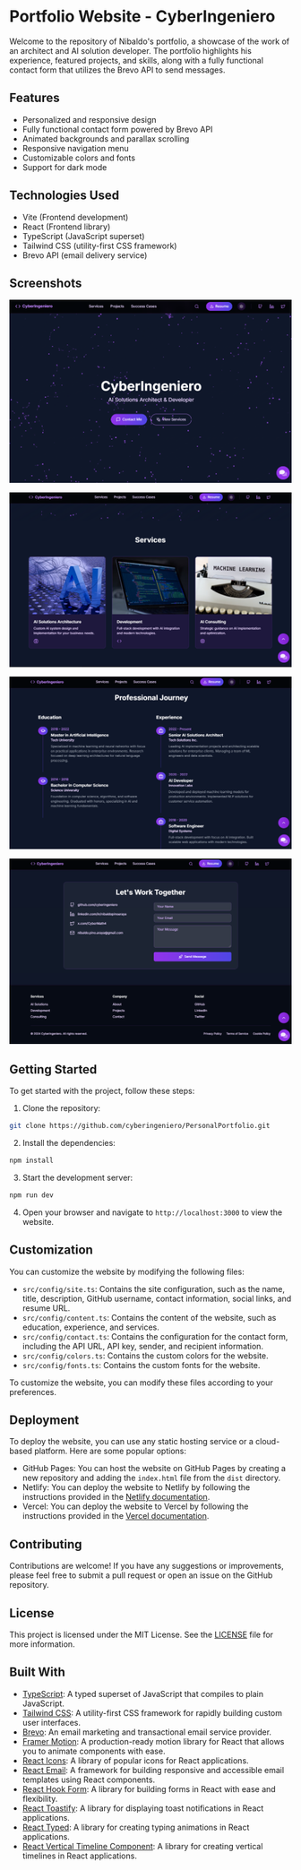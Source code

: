 # Portfolio Website - CyberIngeniero

Welcome to the repository of Nibaldo's portfolio, a showcase of the work of an architect and AI solution developer. The portfolio highlights his experience, featured projects, and skills, along with a fully functional contact form that utilizes the Brevo API to send messages.

## Features

- Personalized and responsive design
- Fully functional contact form powered by Brevo API
- Animated backgrounds and parallax scrolling
- Responsive navigation menu
- Customizable colors and fonts
- Support for dark mode

## Technologies Used

- Vite (Frontend development)
- React (Frontend library)
- TypeScript (JavaScript superset)
- Tailwind CSS (utility-first CSS framework)
- Brevo API (email delivery service)

## Screenshots

![Screenshot 1](assets/screenshot1.png)

![Screenshot 2](assets/screenshot2.png)

![Screenshot 3](assets/screenshot3.png)

![Screenshot 4](assets/screenshot4.png)

## Getting Started

To get started with the project, follow these steps:

1. Clone the repository:

```bash
git clone https://github.com/cyberingeniero/PersonalPortfolio.git
```

2. Install the dependencies:

```bash
npm install
```

3. Start the development server:

```bash
npm run dev
```

4. Open your browser and navigate to `http://localhost:3000` to view the website.

## Customization

You can customize the website by modifying the following files:

- `src/config/site.ts`: Contains the site configuration, such as the name, title, description, GitHub username, contact information, social links, and resume URL.
- `src/config/content.ts`: Contains the content of the website, such as education, experience, and services.
- `src/config/contact.ts`: Contains the configuration for the contact form, including the API URL, API key, sender, and recipient information.
- `src/config/colors.ts`: Contains the custom colors for the website.
- `src/config/fonts.ts`: Contains the custom fonts for the website.

To customize the website, you can modify these files according to your preferences.

## Deployment

To deploy the website, you can use any static hosting service or a cloud-based platform. Here are some popular options:

- GitHub Pages: You can host the website on GitHub Pages by creating a new repository and adding the `index.html` file from the `dist` directory.
- Netlify: You can deploy the website to Netlify by following the instructions provided in the [Netlify documentation](https://docs.netlify.com/configure-builds/get-started/).
- Vercel: You can deploy the website to Vercel by following the instructions provided in the [Vercel documentation](https://vercel.com/docs/concepts/deployments/overview).

## Contributing

Contributions are welcome! If you have any suggestions or improvements, please feel free to submit a pull request or open an issue on the GitHub repository.

## License

This project is licensed under the MIT License. See the [LICENSE](LICENSE) file for more information.

## Built With

- [TypeScript](https://www.typescriptlang.org/): A typed superset of JavaScript that compiles to plain JavaScript.
- [Tailwind CSS](https://tailwindcss.com/): A utility-first CSS framework for rapidly building custom user interfaces.
- [Brevo](https://www.brevo.com/): An email marketing and transactional email service provider.
- [Framer Motion](https://www.framer.com/motion/): A production-ready motion library for React that allows you to animate components with ease.
- [React Icons](https://react-icons.github.io/react-icons/): A library of popular icons for React applications.
- [React Email](https://react.email/): A framework for building responsive and accessible email templates using React components.
- [React Hook Form](https://react-hook-form.com/): A library for building forms in React with ease and flexibility.
- [React Toastify](https://fkhadra.github.io/react-toastify/): A library for displaying toast notifications in React applications.
- [React Typed](https://github.com/ssbeefeater/react-typed): A library for creating typing animations in React applications.
- [React Vertical Timeline Component](https://stephane-monnot.github.io/react-vertical-timeline-component/): A library for creating vertical timelines in React applications.
